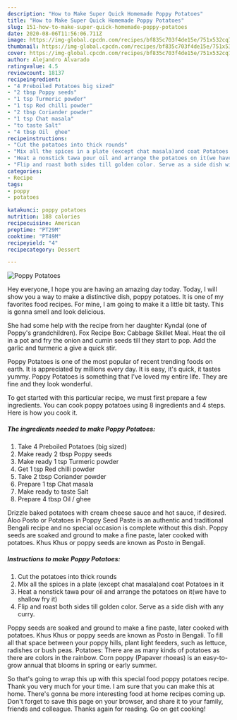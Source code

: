 ```yaml
---
description: "How to Make Super Quick Homemade Poppy Potatoes"
title: "How to Make Super Quick Homemade Poppy Potatoes"
slug: 151-how-to-make-super-quick-homemade-poppy-potatoes
date: 2020-08-06T11:56:06.711Z
image: https://img-global.cpcdn.com/recipes/bf835c703f4de15e/751x532cq70/poppy-potatoes-recipe-main-photo.jpg
thumbnail: https://img-global.cpcdn.com/recipes/bf835c703f4de15e/751x532cq70/poppy-potatoes-recipe-main-photo.jpg
cover: https://img-global.cpcdn.com/recipes/bf835c703f4de15e/751x532cq70/poppy-potatoes-recipe-main-photo.jpg
author: Alejandro Alvarado
ratingvalue: 4.5
reviewcount: 18137
recipeingredient:
- "4 Preboiled Potatoes big sized"
- "2 tbsp Poppy seeds"
- "1 tsp Turmeric powder"
- "1 tsp Red chilli powder"
- "2 tbsp Coriander powder"
- "1 tsp Chat masala"
- "to taste Salt"
- "4 tbsp Oil  ghee"
recipeinstructions:
- "Cut the potatoes into thick rounds"
- "Mix all the spices in a plate (except chat masala)and coat Potatoes in it"
- "Heat a nonstick tawa pour oil and arrange the potatoes on it(we have to shallow fry it)"
- "Flip and roast both sides till golden color. Serve as a side dish with any curry."
categories:
- Recipe
tags:
- poppy
- potatoes

katakunci: poppy potatoes 
nutrition: 188 calories
recipecuisine: American
preptime: "PT29M"
cooktime: "PT49M"
recipeyield: "4"
recipecategory: Dessert

---
```



![Poppy Potatoes](https://img-global.cpcdn.com/recipes/bf835c703f4de15e/751x532cq70/poppy-potatoes-recipe-main-photo.jpg)

Hey everyone, I hope you are having an amazing day today. Today, I will show you a way to make a distinctive dish, poppy potatoes. It is one of my favorites food recipes. For mine, I am going to make it a little bit tasty. This is gonna smell and look delicious.

She had some help with the recipe from her daughter Kyndal (one of Poppy&#39;s grandchildren). Fox Recipe Box: Cabbage Skillet Meal. Heat the oil in a pot and fry the onion and cumin seeds till they start to pop. Add the garlic and turmeric a give a quick stir.

Poppy Potatoes is one of the most popular of recent trending foods on earth. It is appreciated by millions every day. It is easy, it's quick, it tastes yummy. Poppy Potatoes is something that I've loved my entire life. They are fine and they look wonderful.


To get started with this particular recipe, we must first prepare a few ingredients. You can cook poppy potatoes using 8 ingredients and 4 steps. Here is how you cook it.

<!--inarticleads1-->

##### The ingredients needed to make Poppy Potatoes:

1. Take 4 Preboiled Potatoes (big sized)
1. Make ready 2 tbsp Poppy seeds
1. Make ready 1 tsp Turmeric powder
1. Get 1 tsp Red chilli powder
1. Take 2 tbsp Coriander powder
1. Prepare 1 tsp Chat masala
1. Make ready to taste Salt
1. Prepare 4 tbsp Oil / ghee


Drizzle baked potatoes with cream cheese sauce and hot sauce, if desired. Aloo Posto or Potatoes in Poppy Seed Paste is an authentic and traditional Bengali recipe and no special occasion is complete without this dish. Poppy seeds are soaked and ground to make a fine paste, later cooked with potatoes. Khus Khus or poppy seeds are known as Posto in Bengali. 

<!--inarticleads2-->

##### Instructions to make Poppy Potatoes:

1. Cut the potatoes into thick rounds
1. Mix all the spices in a plate (except chat masala)and coat Potatoes in it
1. Heat a nonstick tawa pour oil and arrange the potatoes on it(we have to shallow fry it)
1. Flip and roast both sides till golden color. Serve as a side dish with any curry.


Poppy seeds are soaked and ground to make a fine paste, later cooked with potatoes. Khus Khus or poppy seeds are known as Posto in Bengali. To fill all that space between your poppy hills, plant light feeders, such as lettuce, radishes or bush peas. Potatoes: There are as many kinds of potatoes as there are colors in the rainbow. Corn poppy (Papaver rhoeas) is an easy-to-grow annual that blooms in spring or early summer. 

So that's going to wrap this up with this special food poppy potatoes recipe. Thank you very much for your time. I am sure that you can make this at home. There's gonna be more interesting food at home recipes coming up. Don't forget to save this page on your browser, and share it to your family, friends and colleague. Thanks again for reading. Go on get cooking!
